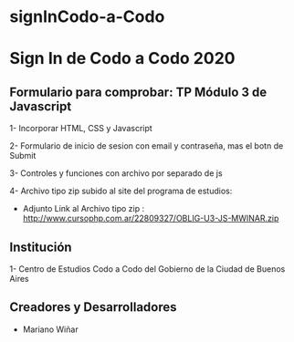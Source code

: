 # signInCodo-a-Codo

# Sign In de Codo a Codo 2020

## Formulario para comprobar: TP Módulo 3 de Javascript 

1-	Incorporar HTML, CSS y Javascript
  
2-  Formulario de inicio de sesion con email y contraseña, mas el botn de Submit	

3-	Controles y funciones con archivo por separado de js

4-	Archivo tipo zip subido al site del programa de estudios:
-	Adjunto Link al Archivo tipo zip : http://www.cursophp.com.ar/22809327/OBLIG-U3-JS-MWINAR.zip 


## Institución

1-	Centro de Estudios Codo a Codo del Gobierno de la Ciudad de Buenos Aires

## Creadores y Desarrolladores

-	Mariano Wiñar
